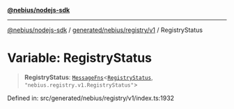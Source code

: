 [**@nebius/nodejs-sdk**](../../../../../README.md)

---

[@nebius/nodejs-sdk](../../../../../README.md) / [generated/nebius/registry/v1](../README.md) / RegistryStatus

# Variable: RegistryStatus

> **RegistryStatus**: [`MessageFns`](../../../../../runtime/protos/core/interfaces/MessageFns.md)\<[`RegistryStatus`](../interfaces/RegistryStatus.md), `"nebius.registry.v1.RegistryStatus"`\>

Defined in: src/generated/nebius/registry/v1/index.ts:1932
